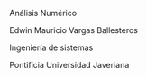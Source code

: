 Análisis Numérico

Edwin Mauricio Vargas Ballesteros

Ingeniería de sistemas

Pontificia Universidad Javeriana

